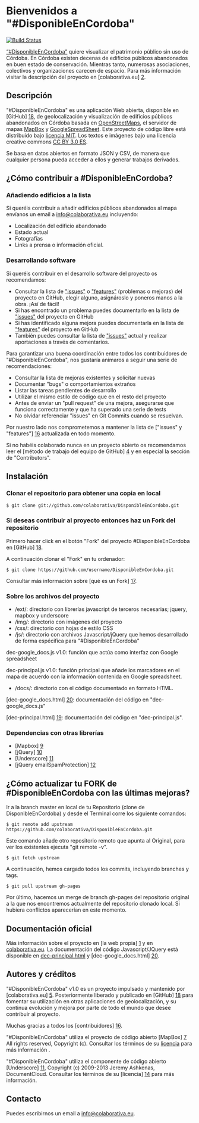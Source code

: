 # Bienvenidos a "#DisponibleEnCordoba"

[![Build Status](https://travis-ci.org/colaborativa/DisponibleEnCordoba.png)](https://travis-ci.org/colaborativa/DisponibleEnCordoba)


[“#DisponibleEnCordoba”][1] quiere visualizar el patrimonio público sin uso de Córdoba. En Córdoba existen decenas de edificios públicos abandonados en buen estado de conservación. Mientras tanto, numerosas asociaciones, colectivos y organizaciones carecen de espacio. Para más información visitar la descripción del proyecto en [colaborativa.eu] [2].

## Descripción

"#DisponibleEnCordoba" es una aplicación Web abierta, disponible en [GitHub] [18], de geolocalización y visualización de edificios públicos abandonados en Córdoba basada en [OpenStreetMaps][6], el servidor de mapas [MapBox][7] y [GoogleSpreadSheet][8]. Este proyecto de código libre está distribuido bajo [licencia MIT][15]. Los textos e imágenes bajo una licencia creative commons [CC BY 3.0 ES][3].

Se basa en datos abiertos en formato JSON y CSV, de manera que cualquier persona pueda acceder a ellos y generar trabajos derivados.

## ¿Cómo contribuir a #DisponibleEnCordoba?

### Añadiendo edificios a la lista
Si queréis contribuir a añadir edificios públicos abandonados al mapa envíanos un email a info@colaborativa.eu incluyendo: 

- Localización del edificio abandonado
- Estado actual
- Fotografías
- Links a prensa o información oficial.
 
### Desarrollando software

Si queréis contribuir en el desarrollo software del proyecto os recomendamos:

- Consultar la lista de ["issues"][21] o ["features"][22] (problemas o mejoras) del proyecto en GitHub, elegir alguno, asignároslo y poneros manos a la obra. ¡Así de fácil!
- Si has encontrado un problema puedes documentarlo en la lista de ["issues"][21] del proyecto en GitHub
- Si has identificado alguna mejora puedes documentarla en la lista de ["features"][22] del proyecto en GitHub 
- También puedes consultar la lista de ["issues"][17] actual y realizar aportaciones a través de comentarios.


Para garantizar una buena coordinación entre todos los contribuidores de "#DisponibleEnCordoba", nos gustaría animaros a seguir una serie de recomendaciones:

- Consultar la lista de mejoras existentes y solicitar nuevas
- Documentar "bugs" o comportamientos extraños
- Listar las tareas pendientes de desarrollo 
- Utilizar el mismo estilo de código que en el resto del proyecto
- Antes de enviar un "pull request" de una mejora, asegurarse que funciona correctamente y que ha superado una serie de tests
- No olvidar referenciar "issues" en Git Commits cuando se resuelvan.

Por nuestro lado nos comprometemos a mantener la lista de ["issues" y "features"] [16] actualizada en todo momento.

Si no habéis colaborado nunca en un proyecto abierto os recomendamos leer el [método de trabajo del equipo de GitHub] [4] y en especial la sección de "Contributors".

## Instalación

### Clonar el repositorio para obtener una copia en local

    $ git clone git://github.com/colaborativa/DisponibleEnCordoba.git

### Si deseas contribuir al proyecto entonces haz un Fork del repositorio 

Primero hacer click en el botón "Fork" del proyecto #DisponibleEnCordoba en [GitHub] [18].

A continuación clonar el "Fork" en tu ordenador:

    $ git clone https://github.com/username/DisponibleEnCordoba.git

Consultar más información sobre [qué es un Fork] [17].

### Sobre los archivos del proyecto

- /ext/: directorio con librerías javascript de terceros necesarias; jquery, mapbox y underscore
- /img/: directorio con imágenes del proyecto
- /css/: directorio con hojas de estilo CSS
- /js/: directorio con archivos Javascript/jQuery que hemos desarrollado de forma espécifica para "#DisponibleEnCordoba"
 
 dec-google_docs.js v1.0: función que actúa como interfaz con Google spreadsheet
 
 dec-principal.js v1.0: función principal que añade los marcadores en el mapa de acuerdo con la información contenida en Google spreadsheet.

- /docs/: directorio con el código documentado en formato HTML. 

 [dec-google_docs.html] [20]: documentación del código en "dec-google_docs.js"
 
 [dec-principal.html] [19]: documentación del código en "dec-principal.js".

### Dependencias con otras librerías

- [Mapbox] [9]
- [jQuery] [10]
- [Underscore] [11]
- [jQuery emailSpamProtection] [12]

## ¿Cómo actualizar tu FORK de #DisponibleEnCordoba con las últimas mejoras?

Ir a la branch master en local de tu Repositorio (clone de DisponibleEnCordoba) y desde el Terminal corre los siguiente comandos:

    $ git remote add upstream https://github.com/colaborativa/DisponibleEnCordoba.git
    
Este comando añade otro repositorio remoto que apunta al Original, para ver los existentes ejecuta "git remote -v".

    $ git fetch upstream

A continuación, hemos cargado todos los commits, incluyendo branches y tags.

    $ git pull upstream gh-pages

Por último, hacemos un merge de branch gh-pages del repositorio original a la que nos encontremos actualmente del repositorio clonado local. Si hubiera conflictos aparecerían en este momento.

## Documentación oficial
Más información sobre el proyecto en [la web propia] [1] y en [colaborativa.eu][2].
La documentación del código Javascript/JQuery está disponible en [dec-principal.html][19] y [dec-google_docs.html] [20].

## Autores y créditos

"#DisponibleEnCordoba" v1.0 es un proyecto impulsado y mantenido por [colaborativa.eu] [5]. Posteriormente liberado y publicado en [GitHub] [18] para fomentar su utilización en otras aplicaciones de geolocalización, y su continua evolución y mejora por parte de todo el mundo que desee contribuir al proyecto.

Muchas gracias a todos los [contribuidores] [16].

"#DisponibleEnCordoba" utiliza el proyecto de código abierto [MapBox] [7] All rights reserved, Copyright (c). Consultar los términos de su [licencia][13] para más información .

"#DisponibleEnCordoba" utiliza el componente de código abierto [Underscore] [11], Copyright (c) 2009-2013 Jeremy Ashkenas, DocumentCloud. Consultar los términos de su [licencia] [14] para más información. 
## Contacto

Puedes escribirnos un email a info@colaborativa.eu.

[1]: http://disponibleencordoba.colaborativa.eu 
[2]: http://colaborativa.eu/proyectos/disponible-en-cordoba/ 
[3]: http://creativecommons.org/licenses/by/3.0/es/ 
[4]: http://rdegges.com/successful-github-development
[5]: http://colaborativa.eu
[6]: http://www.openstreetmap.es/
[7]: http://mapbox.com/
[8]: https://drive.google.com/
[9]: http://mapbox.com/mapbox.js/api/v0.6.7/
[10]: http://jquery.org/
[11]: http://underscorejs.org
[12]: http://unckel.de/labs/jquery-plugin-email-spam-protection/
[13]: https://github.com/mapbox/mapbox.js/blob/v1/LICENSE.md
[14]: https://github.com/documentcloud/underscore/blob/master/LICENSE
[15]: http://opensource.org/licenses/MIT
[16]: https://github.com/colaborativa/DisponibleEnCordoba/issues
[17]: https://help.github.com/articles/fork-a-repo
[18]: https://github.com/colaborativa/DisponibleEnCordoba
[19]: http://htmlpreview.github.com/?https://raw.github.com/colaborativa/DisponibleEnCordoba/gh-pages/docs/dec-principal.html
[20]: http://htmlpreview.github.com/?https://raw.github.com/colaborativa/DisponibleEnCordoba/gh-pages/docs/dec-google_docs.html
[21]: https://github.com/colaborativa/DisponibleEnCordoba/issues?labels=bug&state=open
[22]: https://github.com/colaborativa/DisponibleEnCordoba/issues?labels=enhancement&state=open
